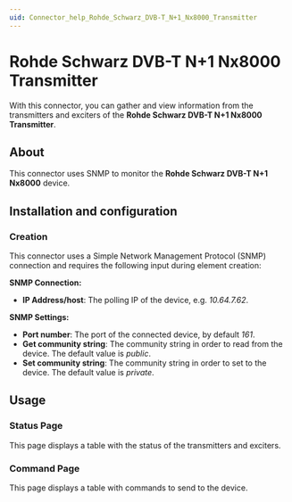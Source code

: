 ```yaml
---
uid: Connector_help_Rohde_Schwarz_DVB-T_N+1_Nx8000_Transmitter
---
```


# Rohde Schwarz DVB-T N+1 Nx8000 Transmitter

With this connector, you can gather and view information from the transmitters and exciters of the **Rohde Schwarz DVB-T N+1 Nx8000 Transmitter**.

## About

This connector uses SNMP to monitor the **Rohde Schwarz DVB-T N+1 Nx8000** device.

## Installation and configuration

### Creation

This connector uses a Simple Network Management Protocol (SNMP) connection and requires the following input during element creation:

**SNMP Connection:**

- **IP Address/host**: The polling IP of the device, e.g. *10.64.7.62*.

**SNMP Settings:**

- **Port number**: The port of the connected device, by default *161*.
- **Get community string**: The community string in order to read from the device. The default value is *public*.
- **Set community string**: The community string in order to set to the device. The default value is *private*.

## Usage

### Status Page

This page displays a table with the status of the transmitters and exciters.

### Command Page

This page displays a table with commands to send to the device.
